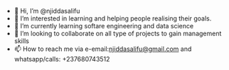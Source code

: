- 👋 Hi, I’m @njiddasalifu
- 👀 I’m interested in learning and helping people realising their goals.
- 🌱 I’m currently learning softare engineering and data science
- 💞️ I’m looking to collaborate on all type of projects to gain management skills
- 📫 How to reach me via e-email:njiddasalifu@gmail.com and whatsapp/calls: +237680743512

<!---
njiddasalifu/njiddasalifu is a ✨ special ✨ repository because its `README.md` (this file) appears on your GitHub profile.
You can click the Preview link to take a look at your changes.
--->
